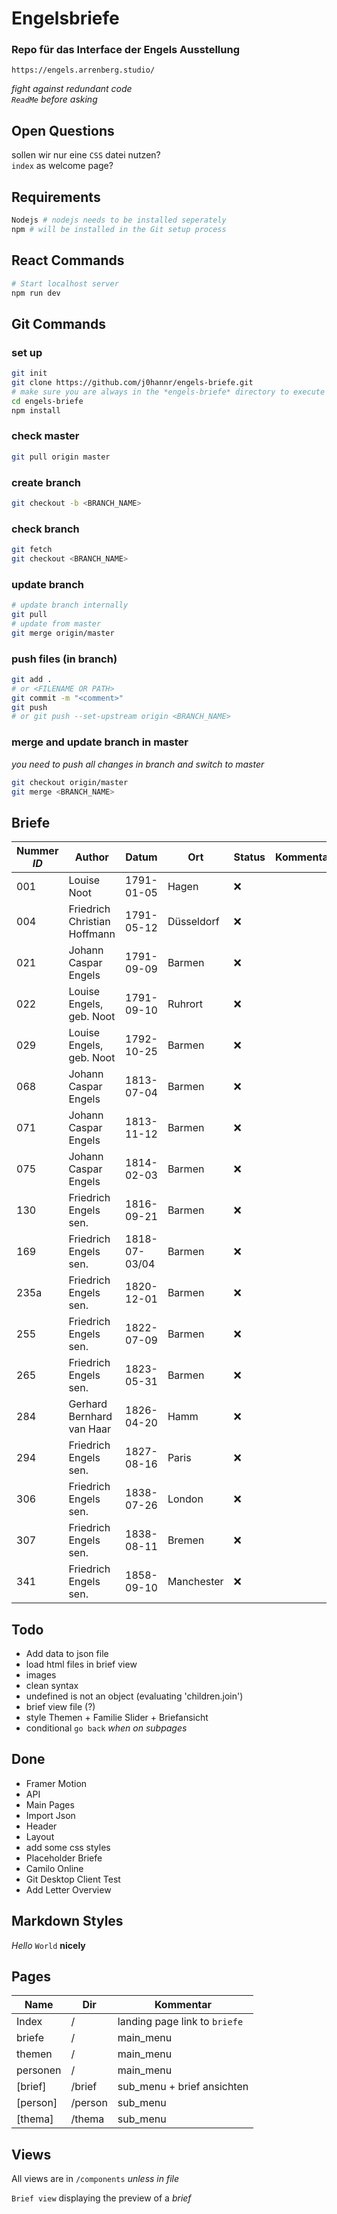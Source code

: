 # Engelsbriefe

### Repo für das Interface der Engels Ausstellung
`https://engels.arrenberg.studio/`

*fight against redundant code* <br>
*`ReadMe` before asking*

## Open Questions 
sollen wir nur eine `CSS` datei nutzen? <br>
`index` as welcome page?

## Requirements
```bash
Nodejs # nodejs needs to be installed seperately 
npm # will be installed in the Git setup process
```

## React Commands
```bash
# Start localhost server
npm run dev
```

## Git Commands

### set up 
```bash
git init
git clone https://github.com/j0hannr/engels-briefe.git
# make sure you are always in the *engels-briefe* directory to execute git and nodejs
cd engels-briefe
npm install
```
### check master
```bash
git pull origin master
```
### create branch
```bash
git checkout -b <BRANCH_NAME>
```
### check branch
```bash
git fetch
git checkout <BRANCH_NAME>
```
### update branch
```bash
# update branch internally
git pull 
# update from master
git merge origin/master
```
### push files (in branch)
```bash
git add . 
# or <FILENAME OR PATH>
git commit -m "<comment>"
git push
# or git push --set-upstream origin <BRANCH_NAME> 
```
### merge and update branch in master
*you need to push all changes in branch and switch to master*
```bash
git checkout origin/master
git merge <BRANCH_NAME>
```


## Briefe

Nummer *ID* | Author | Datum | Ort | Status | Kommentar 
--- | --- | --- | --- | --- | ---
001 | Louise Noot | 1791-01-05 | Hagen | :x: | 
004 | Friedrich Christian Hoffmann | 1791-05-12 | Düsseldorf | :x: |
021 | Johann Caspar Engels | 1791-09-09| Barmen | :x: |
022 | Louise Engels, geb. Noot | 1791-09-10 | Ruhrort | :x: |
029 | Louise Engels, geb. Noot | 1792-10-25 | Barmen | :x: |
068 | Johann Caspar Engels | 1813-07-04 | Barmen | :x: |
071 | Johann Caspar Engels | 1813-11-12 | Barmen | :x: |
075 | Johann Caspar Engels | 1814-02-03 | Barmen | :x: |
130 | Friedrich Engels sen. | 1816-09-21 | Barmen | :x: |
169 | Friedrich Engels sen. | 1818-07-03/04 | Barmen | :x: |
235a | Friedrich Engels sen. | 1820-12-01 | Barmen | :x: |
255 | Friedrich Engels sen. | 1822-07-09 | Barmen | :x: |
265 | Friedrich Engels sen. | 1823-05-31 | Barmen | :x: |
284 | Gerhard Bernhard van Haar | 1826-04-20 | Hamm | :x: |
294 | Friedrich Engels sen. | 1827-08-16 | Paris | :x: |
306 | Friedrich Engels sen. | 1838-07-26 | London | :x: |
307 | Friedrich Engels sen. | 1838-08-11 | Bremen | :x: |
341 | Friedrich Engels sen. | 1858-09-10 | Manchester | :x: |



## Todo

* Add data to json file
* load html files in brief view
* images
* clean syntax
* undefined is not an object (evaluating 'children.join')
* brief view file (?)
* style Themen + Familie Slider + Briefansicht
* conditional `go back` *when on subpages*

## Done

* Framer Motion
* API
* Main Pages
* Import Json
* Header
* Layout
* add some css styles
* Placeholder Briefe
* Camilo Online
* Git Desktop Client Test
* Add Letter Overview


## Markdown Styles

*Hello* `World` **nicely**

## Pages

Name | Dir | Kommentar 
--- | --- | --- 
Index | / | landing page link to `briefe`
briefe | / | main_menu
themen | / | main_menu
personen | / | main_menu
[brief] | /brief | sub_menu + brief ansichten
[person] | /person | sub_menu
[thema] | /thema | sub_menu

## Views
All views are in `/components` *unless in file*

`Brief view`
displaying the preview of a *brief*